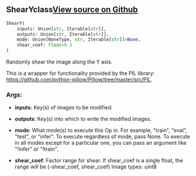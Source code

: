 ## ShearY<span class="tag">class</span><a class="sourcelink" href=https://github.com/fastestimator/fastestimator/blob/r1.2/fastestimator/op/numpyop/univariate/shear_y.py/#L27-L67>View source on Github</a>
```python
ShearY(
	inputs: Union[str, Iterable[str]],
	outputs: Union[str, Iterable[str]],
	mode: Union[NoneType, str, Iterable[str]]=None,
	shear_coef: float=0.3
)
```
Randomly shear the image along the Y axis.

This is a wrapper for functionality provided by the PIL library:
https://github.com/python-pillow/Pillow/tree/master/src/PIL.


<h3>Args:</h3>


* **inputs**: Key(s) of images to be modified.

* **outputs**: Key(s) into which to write the modified images.

* **mode**: What mode(s) to execute this Op in. For example, "train", "eval", "test", or "infer". To execute regardless of mode, pass None. To execute in all modes except for a particular one, you can pass an argument like "!infer" or "!train".

* **shear_coef**: Factor range for shear. If shear_coef is a single float, the range will be (-shear_coef, shear_coef) Image types: uint8

